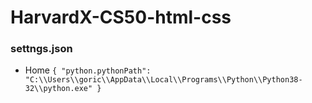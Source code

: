 # HarvardX-CS50-html-css

### settngs.json
- Home
`{
    "python.pythonPath": "C:\\Users\\goric\\AppData\\Local\\Programs\\Python\\Python38-32\\python.exe"
}`
